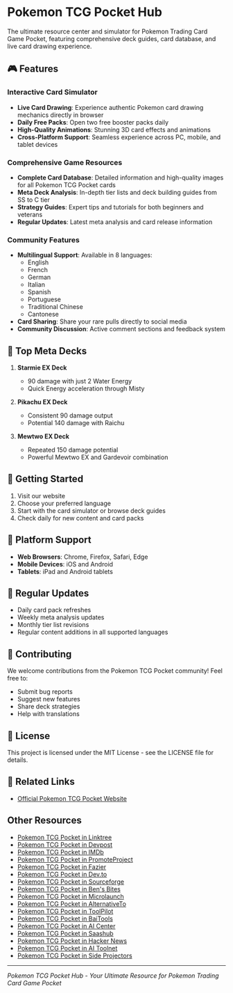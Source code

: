 # Pokemon TCG Pocket Hub

The ultimate resource center and simulator for Pokemon Trading Card Game Pocket, featuring comprehensive deck guides, card database, and live card drawing experience.

## 🎮 Features

### Interactive Card Simulator
- **Live Card Drawing**: Experience authentic Pokemon card drawing mechanics directly in browser
- **Daily Free Packs**: Open two free booster packs daily
- **High-Quality Animations**: Stunning 3D card effects and animations
- **Cross-Platform Support**: Seamless experience across PC, mobile, and tablet devices

### Comprehensive Game Resources
- **Complete Card Database**: Detailed information and high-quality images for all Pokemon TCG Pocket cards
- **Meta Deck Analysis**: In-depth tier lists and deck building guides from SS to C tier
- **Strategy Guides**: Expert tips and tutorials for both beginners and veterans
- **Regular Updates**: Latest meta analysis and card release information

### Community Features
- **Multilingual Support**: Available in 8 languages:
  - English
  - French
  - German
  - Italian
  - Spanish
  - Portuguese
  - Traditional Chinese
  - Cantonese
- **Card Sharing**: Share your rare pulls directly to social media
- **Community Discussion**: Active comment sections and feedback system

## 🎯 Top Meta Decks

1. **Starmie EX Deck**
   - 90 damage with just 2 Water Energy
   - Quick Energy acceleration through Misty

2. **Pikachu EX Deck**
   - Consistent 90 damage output
   - Potential 140 damage with Raichu

3. **Mewtwo EX Deck**
   - Repeated 150 damage potential
   - Powerful Mewtwo EX and Gardevoir combination

## 🚀 Getting Started

1. Visit our website
2. Choose your preferred language
3. Start with the card simulator or browse deck guides
4. Check daily for new content and card packs

## 📱 Platform Support

- **Web Browsers**: Chrome, Firefox, Safari, Edge
- **Mobile Devices**: iOS and Android
- **Tablets**: iPad and Android tablets

## 🔄 Regular Updates

- Daily card pack refreshes
- Weekly meta analysis updates
- Monthly tier list revisions
- Regular content additions in all supported languages

## 🤝 Contributing

We welcome contributions from the Pokemon TCG Pocket community! Feel free to:
- Submit bug reports
- Suggest new features
- Share deck strategies
- Help with translations

## 📝 License

This project is licensed under the MIT License - see the LICENSE file for details.

## 🔗 Related Links

- [Official Pokemon TCG Pocket Website](https://pokemontcgpocket.app)


## Other Resources
- [Pokemon TCG Pocket in Linktree](https://linktr.ee/yxchen1994)
- [Pokemon TCG Pocket in Devpost](https://devpost.com/software/pokemon-tcg-pocket)
- [Pokemon TCG Pocket in IMDb](https://www.imdb.com/user/ur183345639)
- [Pokemon TCG Pocket in PromoteProject](https://www.promoteproject.com/startup/175693/pokemon-tcg-pocket)
- [Pokemon TCG Pocket in Fazier](https://fazier.com/launches/pokemon-tcg-pocket-2)
- [Pokemon TCG Pocket in Dev.to](https://dev.to/yxchen1994/pokemon-tcg-pocket-hub-5enm)
- [Pokemon TCG Pocket in Sourceforge](https://sourceforge.net/projects/pokemon-tcg-pocket/)
- [Pokemon TCG Pocket in Ben's Bites](https://news.bensbites.com/posts/30200-pokemon-tcg-pocket-your-ultimate-pokemon-card-game-resource-simulator-hub?utm_campaign=social&utm_content=post_30200&utm_id=post_30200&utm_medium=share&utm_source=twitter)
- [Pokemon TCG Pocket in Microlaunch](https://microlaunch.net/p/pokemontcgpocket)
- [Pokemon TCG Pocket in AlternativeTo](https://alternativeto.net/software/pokemon-tcg-pocket/about/)
- [Pokemon TCG Pocket in ToolPilot](https://www.toolpilot.ai/products/pokemon-tcg-pocket)
- [Pokemon TCG Pocket in BaiTools](https://bai.tools/tools/pokemon-tcg-pocket)
- [Pokemon TCG Pocket in AI Center](https://aicenter.ai/products/pokemon-tcg%C2%A0pocket)
- [Pokemon TCG Pocket in Saashub](https://www.saashub.com/pokemon-tcg-online-alternatives)
- [Pokemon TCG Pocket in Hacker News](https://news.ycombinator.com/item?id=42099646)   
- [Pokemon TCG Pocket in AI Toolnet](https://www.aitoolnet.com/pokemon-tcg-pocket)
- [Pokemon TCG Pocket in Side Projectors](https://www.sideprojectors.com/project/49932/pokemon-tcg-pocket-free-online-trading-card-pocket-game)


---

*Pokemon TCG Pocket Hub - Your Ultimate Resource for Pokemon Trading Card Game Pocket*